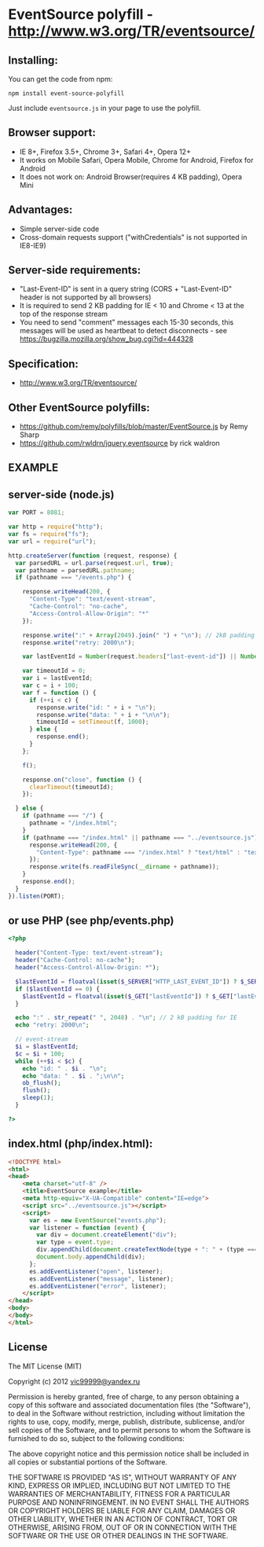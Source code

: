 EventSource polyfill - http://www.w3.org/TR/eventsource/
========================================================

Installing:
-----------

You can get the code from npm:

```
npm install event-source-polyfill
```

Just include `eventsource.js` in your page to use the polyfill.


Browser support:
----------------

* IE 8+, Firefox 3.5+, Chrome 3+, Safari 4+, Opera 12+
* It works on Mobile Safari, Opera Mobile, Chrome for Android, Firefox for Android
* It does not work on: Android Browser(requires 4 KB padding), Opera Mini

Advantages:
-----------

* Simple server-side code
* Cross-domain requests support ("withCredentials" is not supported in IE8-IE9)

Server-side requirements:
-------------------------

* "Last-Event-ID" is sent in a query string (CORS + "Last-Event-ID" header is not supported by all browsers)
* It is required to send 2 KB padding for IE < 10 and Chrome < 13 at the top of the response stream
* You need to send "comment" messages each 15-30 seconds, this messages will be used as heartbeat to detect disconnects - see https://bugzilla.mozilla.org/show_bug.cgi?id=444328

Specification:
--------------

* http://www.w3.org/TR/eventsource/

Other EventSource polyfills:
----------------------------

* https://github.com/remy/polyfills/blob/master/EventSource.js by Remy Sharp
* https://github.com/rwldrn/jquery.eventsource by rick waldron

EXAMPLE
-------



server-side (node.js)
---------------------

```javascript
var PORT = 8081;

var http = require("http");
var fs = require("fs");
var url = require("url");

http.createServer(function (request, response) {
  var parsedURL = url.parse(request.url, true);
  var pathname = parsedURL.pathname;
  if (pathname === "/events.php") {

    response.writeHead(200, {
      "Content-Type": "text/event-stream",
      "Cache-Control": "no-cache",
      "Access-Control-Allow-Origin": "*"
    });

    response.write(":" + Array(2049).join(" ") + "\n"); // 2kB padding for IE
    response.write("retry: 2000\n");

    var lastEventId = Number(request.headers["last-event-id"]) || Number(parsedURL.query.lastEventId) || 0;

    var timeoutId = 0;
    var i = lastEventId;
    var c = i + 100;
    var f = function () {
      if (++i < c) {
        response.write("id: " + i + "\n");
        response.write("data: " + i + "\n\n");
        timeoutId = setTimeout(f, 1000);
      } else {
        response.end();
      }
    };

    f();

    response.on("close", function () {
      clearTimeout(timeoutId);
    });

  } else {
    if (pathname === "/") {
      pathname = "/index.html";
    }
    if (pathname === "/index.html" || pathname === "../eventsource.js") {
      response.writeHead(200, {
        "Content-Type": pathname === "/index.html" ? "text/html" : "text/javascript"
      });
      response.write(fs.readFileSync(__dirname + pathname));
    }
    response.end();
  }
}).listen(PORT);
```

or use PHP (see php/events.php)
-------------------------------
```php
<?php

  header("Content-Type: text/event-stream");
  header("Cache-Control: no-cache");
  header("Access-Control-Allow-Origin: *");

  $lastEventId = floatval(isset($_SERVER["HTTP_LAST_EVENT_ID"]) ? $_SERVER["HTTP_LAST_EVENT_ID"] : 0);
  if ($lastEventId == 0) {
    $lastEventId = floatval(isset($_GET["lastEventId"]) ? $_GET["lastEventId"] : 0);
  }

  echo ":" . str_repeat(" ", 2048) . "\n"; // 2 kB padding for IE
  echo "retry: 2000\n";

  // event-stream
  $i = $lastEventId;
  $c = $i + 100;
  while (++$i < $c) {
    echo "id: " . $i . "\n";
    echo "data: " . $i . ";\n\n";
    ob_flush();
    flush();
    sleep(1);
  }

?>
```

index.html (php/index.html):
----------------------------
```html
<!DOCTYPE html>
<html>
<head>
    <meta charset="utf-8" />
    <title>EventSource example</title>
    <meta http-equiv="X-UA-Compatible" content="IE=edge">
    <script src="../eventsource.js"></script>
    <script>
      var es = new EventSource("events.php");
      var listener = function (event) {
        var div = document.createElement("div");
        var type = event.type;
        div.appendChild(document.createTextNode(type + ": " + (type === "message" ? event.data : es.url)));
        document.body.appendChild(div);
      };
      es.addEventListener("open", listener);
      es.addEventListener("message", listener);
      es.addEventListener("error", listener);
    </script>
</head>
<body>
</body>
</html>
```


License
-------
The MIT License (MIT)

Copyright (c) 2012 vic99999@yandex.ru

Permission is hereby granted, free of charge, to any person obtaining a copy of this software and associated documentation files (the "Software"), to deal in the Software without restriction, including without limitation the rights to use, copy, modify, merge, publish, distribute, sublicense, and/or sell copies of the Software, and to permit persons to whom the Software is furnished to do so, subject to the following conditions:

The above copyright notice and this permission notice shall be included in all copies or substantial portions of the Software.

THE SOFTWARE IS PROVIDED "AS IS", WITHOUT WARRANTY OF ANY KIND, EXPRESS OR IMPLIED, INCLUDING BUT NOT LIMITED TO THE WARRANTIES OF MERCHANTABILITY, FITNESS FOR A PARTICULAR PURPOSE AND NONINFRINGEMENT. IN NO EVENT SHALL THE AUTHORS OR COPYRIGHT HOLDERS BE LIABLE FOR ANY CLAIM, DAMAGES OR OTHER LIABILITY, WHETHER IN AN ACTION OF CONTRACT, TORT OR OTHERWISE, ARISING FROM, OUT OF OR IN CONNECTION WITH THE SOFTWARE OR THE USE OR OTHER DEALINGS IN THE SOFTWARE.
